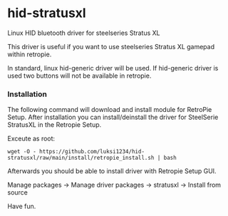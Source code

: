 # hid-stratusxl
Linux HID bluetooth driver for steelseries Stratus XL

This driver is useful if you want to use steelseries Stratus XL gamepad within retropie.

In standard, linux hid-generic driver will be used.
If hid-generic driver is used two buttons will not be available in retropie.

### Installation

The following command will download and install module for RetroPie Setup.
After installation you can install/deinstall the driver for SteelSerie StratusXL in the Retropie Setup.

Exceute as root:
```
wget -O - https://github.com/luksi1234/hid-stratusxl/raw/main/install/retropie_install.sh | bash
```

Afterwards you should be able to install driver with Retropie Setup GUI.

Manage packages -> Manage driver packages -> stratusxl -> Install from source


Have fun.

